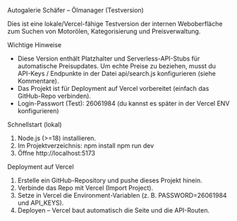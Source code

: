 Autogalerie Schäfer – Ölmanager (Testversion)

Dies ist eine lokale/Vercel-fähige Testversion der internen Weboberfläche
zum Suchen von Motorölen, Kategorisierung und Preisverwaltung.

Wichtige Hinweise
- Diese Version enthält Platzhalter und Serverless-API-Stubs für
  automatische Preisupdates. Um echte Preise zu beziehen, musst du API-Keys
  / Endpunkte in der Datei api/search.js konfigurieren (siehe Kommentare).
- Das Projekt ist für Deployment auf Vercel vorbereitet (einfach das GitHub-Repo verbinden).
- Login-Passwort (Test): 26061984  (du kannst es später in der Vercel ENV konfigurieren)

Schnellstart (lokal)
1. Node.js (>=18) installieren.
2. Im Projektverzeichnis:
   npm install
   npm run dev
3. Öffne http://localhost:5173

Deployment auf Vercel
1. Erstelle ein GitHub-Repository und pushe dieses Projekt hinein.
2. Verbinde das Repo mit Vercel (Import Project).
3. Setze in Vercel die Environment-Variablen (z. B. PASSWORD=26061984 und API_KEYS).
4. Deployen – Vercel baut automatisch die Seite und die API-Routen.

